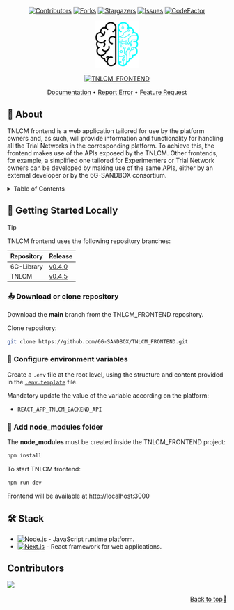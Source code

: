 <a name="readme-top"></a>

<div align="center">

  [![Contributors][contributors-shield]][contributors-url]
  [![Forks][forks-shield]][forks-url]
  [![Stargazers][stars-shield]][stars-url]
  [![Issues][issues-shield]][issues-url]
  [![CodeFactor](https://www.codefactor.io/repository/github/6g-sandbox/tnlcm_frontend/badge/main?style=for-the-badge&labelColor=1E2126&color=0CB0A9)](https://www.codefactor.io/repository/github/6g-sandbox/tnlcm_frontend/overview/main)
  <!-- [![MIT License][license-shield]][license-url] -->
  <!-- [![LinkedIn][linkedin-shield]][linkedin-url] -->

  <a href="https://github.com/6G-SANDBOX/TNLCM"><img src="./images/logo.png" width="100" title="TNLCM"></a>

  [![TNLCM_FRONTEND][tnlcm-frontend-badge]][tnlcm-frontend-url]

  [Documentation](https://6g-sandbox.github.io/docs/category/tnlcm) • [Report Error](https://github.com/6G-SANDBOX/TNLCM_FRONTEND/issues/new?assignees=&labels=&projects=&template=bug_report.md) • [Feature Request](https://github.com/6G-SANDBOX/TNLCM_FRONTEND/issues/new?assignees=&labels=&projects=&template=feature_request.md) 

</div>

## :brain: About

TNLCM frontend is a web application tailored for use by the platform owners and, as such, will provide information and functionality for handling all the Trial Networks in the corresponding platform. To achieve this, the frontend makes use of the APIs exposed by the TNLCM. Other frontends, for example, a simplified one tailored for Experimenters or Trial Network owners can be developed by making use of the same APIs, either by an external developer or by the 6G-SANDBOX consortium.

<details>
<summary>Table of Contents</summary>

- [:rocket: Getting Started Locally](#rocket-getting-started-locally)
  - [:inbox\_tray: Download or clone repository](#inbox_tray-download-or-clone-repository)
  - [:wrench: Configure environment variables](#wrench-configure-environment-variables)
  - [:file\_folder: Add node\_modules folder](#file_folder-add-node_modules-folder)
- [:hammer\_and\_wrench: Stack](#hammer_and_wrench-stack)
</details>

## :rocket: Getting Started Locally

> [!TIP]
> TNLCM frontend uses the following repository branches:
> 
> | Repository | Release                                                                |
> | ---------- | ---------------------------------------------------------------------- |
> | 6G-Library | [v0.4.0](https://github.com/6G-SANDBOX/6G-Library/releases/tag/v0.4.0) |
> | TNLCM      | [v0.4.5](https://github.com/6G-SANDBOX/TNLCM/releases/tag/v0.4.5)      |

### :inbox_tray: Download or clone repository

Download the **main** branch from the TNLCM_FRONTEND repository.

Clone repository:

```sh
git clone https://github.com/6G-SANDBOX/TNLCM_FRONTEND.git
```

### :wrench: Configure environment variables

Create a `.env` file at the root level, using the structure and content provided in the [`.env.template`](../.env.template) file.

Mandatory update the value of the variable according on the platform:
- `REACT_APP_TNLCM_BACKEND_API`

### :file_folder: Add node_modules folder

The **node_modules** must be created inside the TNLCM_FRONTEND project:

```sh
npm install
```

To start TNLCM frontend:

```sh
npm run dev
```

Frontend will be available at http://localhost:3000

## :hammer_and_wrench: Stack

- [![Node.js][nodejs-badge]][nodejs-url] - JavaScript runtime platform.
- [![Next.js][react-badge]][react-url] - React framework for web applications. 

## Contributors <!-- omit in toc -->

<a href="https://github.com/6G-SANDBOX/TNLCM_FRONTEND/graphs/contributors">
  <img src="https://contrib.rocks/image?repo=6G-SANDBOX/TNLCM_FRONTEND" />
</a>

<p align="right"><a href="#readme-top">Back to top&#x1F53C;</a></p>

<!-- Urls, Shields and Badges -->
[tnlcm-frontend-badge]: https://img.shields.io/github/v/release/6G-SANDBOX/TNLCM_FRONTEND?label=TNLCM_FRONTEND&color=blue
[tnlcm-frontend-url]: https://github.com/6G-SANDBOX/TNLCM_FRONTEND/releases/latest
[nodejs-badge]: https://img.shields.io/badge/Node.js-22.12.0-green?style=for-the-badge&logo=node.js&logoColor=white
[nodejs-url]: https://nodejs.org/en
[react-badge]: https://img.shields.io/badge/React-18.3.1-black?style=for-the-badge&logo=react&logoColor=white
[react-url]: https://es.react.dev/
[contributors-shield]: https://img.shields.io/github/contributors/6G-SANDBOX/TNLCM_FRONTEND.svg?style=for-the-badge
[contributors-url]: https://github.com/6G-SANDBOX/TNLCM_FRONTEND/graphs/contributors
[forks-shield]: https://img.shields.io/github/forks/6G-SANDBOX/TNLCM_FRONTEND.svg?style=for-the-badge
[forks-url]: https://github.com/6G-SANDBOX/TNLCM_FRONTEND/network/members
[stars-shield]: https://img.shields.io/github/stars/6G-SANDBOX/TNLCM_FRONTEND.svg?style=for-the-badge
[stars-url]: https://github.com/6G-SANDBOX/TNLCM_FRONTEND/stargazers
[issues-shield]: https://img.shields.io/github/issues/6G-SANDBOX/TNLCM_FRONTEND.svg?style=for-the-badge
[issues-url]: https://github.com/6G-SANDBOX/TNLCM_FRONTEND/issues
[linkedin-shield]: https://img.shields.io/badge/-LinkedIn-black.svg?style=for-the-badge&logo=linkedin&colorB=555
[linkedin-url]: https://www.linkedin.com/company/itisuma/
[license-shield]: https://
[license-url]: https://
